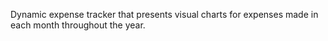 Dynamic expense tracker that presents visual charts for expenses made in each month throughout the year.